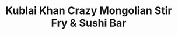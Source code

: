 ---
layout: place
title: Kublai Khan Crazy Mongolian Stir Fry & Sushi Bar
permalink: /texas/austin/kublai-khan-crazy-mongolian-stir-fry-sushi-bar.html
stateAbbr: TX
stateName: Texas
cityName: Austin
seo:
  type: restaurant
  links: https://kublaikhan.kwickmenu.com/index.php
place_id: ChIJeVbufgjPRIYRInemFrJx2QA
photos:
  - name: >-
      places/ChIJeVbufgjPRIYRInemFrJx2QA/photos/AeeoHcKjA_Wu0y0QEjcl0HCxl2so9wa8p5Vmk5GG4O0JGdFvyLJCzp0EYiuNXOzXX7k2eiwbCRBiaNXzuOLq6ljPkxbT0CT-I5KGiDWFyKP2t38yh8I0RIE_3lxQxi1fSfmdsbjGacNmJ4GxSELElFoqaF46nD0RcHgKLTupeZR3QaJSouNP_rz9LnJj70c_Yc4pVijdWFkdAq-07EK5npjpK0v50eDB7tojti0jvbhiA7RZ_TJz9LuO4528kFl6NcO6O4bFZ7_eSROb7dB9NZbNeihr0OlvETpzOmJ7fZO1QnIpxg
    widthPx: 3273
    heightPx: 3165
    authorAttributions:
      - displayName: Kublai Khan Crazy Mongolian Stir Fry & Sushi Bar
        uri: https://maps.google.com/maps/contrib/108193273307565354588
        photoUri: >-
          https://lh3.googleusercontent.com/a-/ALV-UjUcdr2Y4M_84rk6MV6cHtvVbVqTvfsBgcBUkwFfr3tpHx4meKsX=s100-p-k-no-mo
    flagContentUri: >-
      https://www.google.com/local/imagery/report/?cb_client=maps_api_places.places_api&image_key=!1e10!2sAF1QipMQ9XLMVSqOabiZYIkvPNFyPkHeXt_MiRl1KcKV&hl=en-US
    googleMapsUri: >-
      https://www.google.com/maps/place//data=!3m4!1e2!3m2!1sAF1QipMQ9XLMVSqOabiZYIkvPNFyPkHeXt_MiRl1KcKV!2e10!4m2!3m1!1s0x8644cf087eee5679:0xd971b216a67722
  - name: >-
      places/ChIJeVbufgjPRIYRInemFrJx2QA/photos/AeeoHcLuib3dfL43IMaTHzyagqiu_ilZzmx4iLDqzNcMThZ3uKVfFdYYGcac2ywmRMVvmmrvVxQ5a7jJCo2y-XKwoXT_FjOkX_suMbJmheSX--eoX8WbLLn7H9DfPaV-LaChFAgG_0NM2BugYIwJgqtxx0YsSg0AeHiBdGWRTKRKzadPbI3B3KMvHAFXm4bfEAq8OpZYS_AUZlDXBI9LcbXez9bUxRaf3aERvBtEOdwX4VaWuA06NTMrRuhoRXUfJ2qlXpjCAQ8khfb8hwYZS-RDFmNTwtu9uHkOud0iZ4jPjMU8Qw
    widthPx: 550
    heightPx: 550
    authorAttributions:
      - displayName: Kublai Khan Crazy Mongolian Stir Fry & Sushi Bar
        uri: https://maps.google.com/maps/contrib/108193273307565354588
        photoUri: >-
          https://lh3.googleusercontent.com/a-/ALV-UjUcdr2Y4M_84rk6MV6cHtvVbVqTvfsBgcBUkwFfr3tpHx4meKsX=s100-p-k-no-mo
    flagContentUri: >-
      https://www.google.com/local/imagery/report/?cb_client=maps_api_places.places_api&image_key=!1e10!2sAF1QipMfi2dkZT2jQmIoInvXn5d5g_826XgPekVlYaYo&hl=en-US
    googleMapsUri: >-
      https://www.google.com/maps/place//data=!3m4!1e2!3m2!1sAF1QipMfi2dkZT2jQmIoInvXn5d5g_826XgPekVlYaYo!2e10!4m2!3m1!1s0x8644cf087eee5679:0xd971b216a67722
  - name: >-
      places/ChIJeVbufgjPRIYRInemFrJx2QA/photos/AeeoHcJVC_tShflgry1oG-UynU1Qu9DRCfgKRY5WFhyGnAhdL_in5gpE1tlOjoeKnNvkyMOqLXfu4lpnkTxceHEaVV3gxBYy6wXVV0-22imabhvOf9P5NIuCotYQFTlHGNb0ihnQ74ne0f6yzlyINDzqJmbBGIMl7LnO4C1j6vfFmc60afk4WT1GTZOn-ULq8PGEwP7HWaTgwikxsxEGEazl9qMMQG6iKo2Gwx7ceHC4IP6OgOv_148vXzpVXsdYh5x2viobr3Sy2BA4bl6MXQRExv_FazhwREHOYg0ewtPlrUEUYg
    widthPx: 1529
    heightPx: 1529
    authorAttributions:
      - displayName: Kublai Khan Crazy Mongolian Stir Fry & Sushi Bar
        uri: https://maps.google.com/maps/contrib/108193273307565354588
        photoUri: >-
          https://lh3.googleusercontent.com/a-/ALV-UjUcdr2Y4M_84rk6MV6cHtvVbVqTvfsBgcBUkwFfr3tpHx4meKsX=s100-p-k-no-mo
    flagContentUri: >-
      https://www.google.com/local/imagery/report/?cb_client=maps_api_places.places_api&image_key=!1e10!2sAF1QipNtrpfyO45Yvd5eXmQP17__OcVKyEN_RNx1rv8V&hl=en-US
    googleMapsUri: >-
      https://www.google.com/maps/place//data=!3m4!1e2!3m2!1sAF1QipNtrpfyO45Yvd5eXmQP17__OcVKyEN_RNx1rv8V!2e10!4m2!3m1!1s0x8644cf087eee5679:0xd971b216a67722
  - name: >-
      places/ChIJeVbufgjPRIYRInemFrJx2QA/photos/AeeoHcL8I5zrucHPa924p_G1jTY_uc-Co7Gn4BMSWV3K7i3BBeLy65yyDKJWOV7nAsIw_IhcVeuVVKkcpgrxVL-5XsjK9ZtMlivDeIYYh4GOjl9jymxYYPNkN0mzfBO2yaUzzLU_74mA-i6Sosne7lQoozKLkBUY1ueoHEX1ApR1RgbQ3ounB7q0_v7pKDScwweV12xCLRnejoSExZNEixIUBQ6P4yngwWqJ94_CvCWV29mW4431C2l_zJ4ospxIlc1YfPRAfdmRytNbEBnwPQRHpqbAbE6F2HeHJ_nhPANCxhaesWJgeUXF8XyBItUNCus5tj4y4hCXj6nR4CiFWdEOsieOxXd3zyd4ZobDCROSt_Ev4DZ4Po5enKKZlg4Vkg_RHt-pAisShin5KgmHum4xHcL98Ymgal36-NuIaBakz-Bkfkk
    widthPx: 4800
    heightPx: 3614
    authorAttributions:
      - displayName: Jon Halter
        uri: https://maps.google.com/maps/contrib/108821452769204173406
        photoUri: >-
          https://lh3.googleusercontent.com/a-/ALV-UjXrBdrhaG5dWPKhNL2oMFgPriZN7tCr7RcAxXBfTbObTRVRtqrNdA=s100-p-k-no-mo
    flagContentUri: >-
      https://www.google.com/local/imagery/report/?cb_client=maps_api_places.places_api&image_key=!1e10!2sCIHM0ogKEICAgIC73ZOvogE&hl=en-US
    googleMapsUri: >-
      https://www.google.com/maps/place//data=!3m4!1e2!3m2!1sCIHM0ogKEICAgIC73ZOvogE!2e10!4m2!3m1!1s0x8644cf087eee5679:0xd971b216a67722
  - name: >-
      places/ChIJeVbufgjPRIYRInemFrJx2QA/photos/AeeoHcI_fdhAkRnkZteb-98qcx9eSA8cl4NE2UTwNDgWdu_2XO2DW_RKdp9pjj6fW5SuWGlmKVlk2ok9S2AkN56l1vmpTRpv12_nY7eakjRD35NSyaRpxdqtCylkjE-Jh1ASVTAxA3eP0nv6YCgkUBvN0QdbXHrPehRTqhahlPqRWRK3IJ009Wg9KwV67-0_QIENv77QEFOftXXMJ2KjADmNMW6mrRyDIoGVU0rcjreSl4zSCl-IXw4vFPVzYESol_KgSY7Wiy4KNFE49o7EL-xaCB6cvykHeFuZE79nYWAtzrls3YY1qaWACiuDm_Ukq_EHK4Ls8qXW0hL2Al9bW53cjHyto4SAMQ--qFsR2jSqHT110W--esfi4UZn4g4H42aejeBUnQ3Rg9mfb_eVwLF638q8gx0W3rQ2oCc
    widthPx: 4800
    heightPx: 2700
    authorAttributions:
      - displayName: Eddie Willing
        uri: https://maps.google.com/maps/contrib/104730187925657693867
        photoUri: >-
          https://lh3.googleusercontent.com/a-/ALV-UjUruUh17Psy1hQIPgiQx6jvfBWj8PHI_0Q7c43CG2vREOJJSWux=s100-p-k-no-mo
    flagContentUri: >-
      https://www.google.com/local/imagery/report/?cb_client=maps_api_places.places_api&image_key=!1e10!2sCIHM0ogKEICAgIDLq_D6WQ&hl=en-US
    googleMapsUri: >-
      https://www.google.com/maps/place//data=!3m4!1e2!3m2!1sCIHM0ogKEICAgIDLq_D6WQ!2e10!4m2!3m1!1s0x8644cf087eee5679:0xd971b216a67722
  - name: >-
      places/ChIJeVbufgjPRIYRInemFrJx2QA/photos/AeeoHcIjr-Za9-w1B8pI88KUw882u6H1n8zT_5BOuFsFY-EAl-8UNWoOxJSOSUDPcNwJvzui1x6YC1eByzQO5vRazzBd8t1R9K25i9yhXVFshuN_DtEXCJw7YSqgvWkgKD23XqhRMfzjPHMj4u5wpPCOTm7wRzni2ztl4Na4UFwp_HMv3HtpyaRpe_nJWT_d7dT2Lp4kLoyrL5xGSGs8m48bnobEeT5f-75GA4s2L7Z8ZcYwiiyaKnkoHmWKTs_XiEc__L8CCJocWzxF_Dh0yUCEFEJntBm2ikISKO_iWRBRyyFQ3mkMctJDdV8h_oLKnmGcwOsQ2bT1LC37f3MTn4M6VAaLM3c6iIWc7hRSukejUl1iEA-83hyDA5g5UHK3lSvGxM-nugLL99e4B6g0V8b-5ESAMgyeeqnvcWgs-3L0wiM
    widthPx: 3024
    heightPx: 4032
    authorAttributions:
      - displayName: Gabriel Restrepo
        uri: https://maps.google.com/maps/contrib/101996241300530177508
        photoUri: >-
          https://lh3.googleusercontent.com/a/ACg8ocKQ5EFj1FWlZ1l1UyYPXoBdm1q7jL2LTOLqWiqBe2OhF7KSfQ=s100-p-k-no-mo
    flagContentUri: >-
      https://www.google.com/local/imagery/report/?cb_client=maps_api_places.places_api&image_key=!1e10!2sCIHM0ogKEICAgMCwlsTSAw&hl=en-US
    googleMapsUri: >-
      https://www.google.com/maps/place//data=!3m4!1e2!3m2!1sCIHM0ogKEICAgMCwlsTSAw!2e10!4m2!3m1!1s0x8644cf087eee5679:0xd971b216a67722
  - name: >-
      places/ChIJeVbufgjPRIYRInemFrJx2QA/photos/AeeoHcK66xoBO79Y1-udyv3DNVMhiYowz5prWrj9___qjsArpcNwS-dbD6DmroikXhbcDFUpihIsvHE5HDpPYr0a4u3hYGV8eUzxlVBGJ1h9Q-Ob1XajZre9uJVdxZu3IeWeX5ZIIpOT22qcimCp4VvkpbaznKvm5cXQCKPRfXksgSK4X9pYbbA6YcC5GTNQmspK0PhlssrLgXoCFauiaLMYD_yjV9g6UgagqkkKan_jxWyX-ghvIW_zv5XXo8lgBSeYaXInmidMGtJ3MRSNFEl9yt5KTtBL7_JB6UsxMLc4FlLRJgrNJ5QpVsXuK16kEuXYzgIJRPOj43k7I425VEm3ynCS1mgk1VIdiyEbYFDZyvqeVNJd72g1hOIMoht1q9AUJf_5gW8MgnVGBN5iSRQ27EhcIpNBiLjm-k9PIGIxUHQEYegk
    widthPx: 4032
    heightPx: 3024
    authorAttributions:
      - displayName: 4kerface
        uri: https://maps.google.com/maps/contrib/113086962953234810817
        photoUri: >-
          https://lh3.googleusercontent.com/a-/ALV-UjVjofmCULpSrfvt7ZBQLlmTgNDF8dSJYcDwv5uGWcb0HK_2V_GA=s100-p-k-no-mo
    flagContentUri: >-
      https://www.google.com/local/imagery/report/?cb_client=maps_api_places.places_api&image_key=!1e10!2sCIHM0ogKEICAgIDxgof7_gE&hl=en-US
    googleMapsUri: >-
      https://www.google.com/maps/place//data=!3m4!1e2!3m2!1sCIHM0ogKEICAgIDxgof7_gE!2e10!4m2!3m1!1s0x8644cf087eee5679:0xd971b216a67722
  - name: >-
      places/ChIJeVbufgjPRIYRInemFrJx2QA/photos/AeeoHcJgPyM_R64-aU_yXXFpgiMgLM4hSQB5JU2mw9lZTGyDraL_0ws3svo1mxwvVWQjPnI81fqOwHElze5awFG5FAKoCU9yVizUypXAFRE71_rmQzxv0tXbOVh_q0Y7zm-pRGe8VDxtpmkrjN3p5XVR1yyiJVe0Q5x-T5g3MJjMuXBfo6LZqbfONXKgDK8mocoGRrxK7gxrkQhzMxemJ4lao1h46TNZw1_OtiepuFWb5tdh1uYKNzKK7oQpy9aq3iOPeufMitjUop1QtENHKUlqS6Gp-anpP2y9T32WkhsEEI5UKacJ29dOsMwln8yT_WF_WnhuGx3pSbDLXUBaJL2dmFhqsZLbTQCy2H2mRsKyy4_pA5LtOnAPrpIGjB__Z8teyZIsKo1okW-M2usoXt5k421I3hc1hppwHhh4QqenyazHmw
    widthPx: 3024
    heightPx: 4032
    authorAttributions:
      - displayName: S F
        uri: https://maps.google.com/maps/contrib/109541992610817347362
        photoUri: >-
          https://lh3.googleusercontent.com/a/ACg8ocI8qcYCARr6oUhxA4kRyK2Qfi7YnHTvGx8HYtjP6mHfqRZ-Ig_J=s100-p-k-no-mo
    flagContentUri: >-
      https://www.google.com/local/imagery/report/?cb_client=maps_api_places.places_api&image_key=!1e10!2sCIHM0ogKEICAgIDJ4ZTOTg&hl=en-US
    googleMapsUri: >-
      https://www.google.com/maps/place//data=!3m4!1e2!3m2!1sCIHM0ogKEICAgIDJ4ZTOTg!2e10!4m2!3m1!1s0x8644cf087eee5679:0xd971b216a67722
  - name: >-
      places/ChIJeVbufgjPRIYRInemFrJx2QA/photos/AeeoHcLel-85ycW_7_3iU_CYaMikl1jZJ20Qr4yzvk-5vf8o-roMPY1aIC8FyQlJRsVDNbg8PHww9yZgwFSBPu0UZbAd_LEtEKjFkYPwc-r6eLClGh81ms3-UjxRFr1HfO487Pvo9yU-wvJbZfzdqjq-gDzjDShinqIIHDKJ2wI_0BErSV0WQNmGs2umnNLLE1mYtfkhw7VmGyVf6KHBx-dWlIdUuYKhsx0b4aArYftsdNfMRkBzEwvxJY62dkm8q0u_bV0E9C3uHFOP_NsWDVb0pWZFzp2cjGZz380phWt8QLz0u0UbdDU7Nhf_s6vkTwJ392B1WX6S-CZOTQ8_wU_zs3IcLdPb2s1q3WFqLxxjqMviiIYHqdU8nudBKHjVGfOpaT1bbC7HrnYNgEestP4v8jJKddfw5QPZfUGlwIPOYEZ3v3lW
    widthPx: 4032
    heightPx: 3024
    authorAttributions:
      - displayName: Vivek Nair
        uri: https://maps.google.com/maps/contrib/100428396420433593810
        photoUri: >-
          https://lh3.googleusercontent.com/a-/ALV-UjX6ZrW0iQjuSgEew5OQr2H4FJEIX7Z_bxiAK1P97XlqFAjH_8g88w=s100-p-k-no-mo
    flagContentUri: >-
      https://www.google.com/local/imagery/report/?cb_client=maps_api_places.places_api&image_key=!1e10!2sCIHM0ogKEICAgIDPqM6GmAE&hl=en-US
    googleMapsUri: >-
      https://www.google.com/maps/place//data=!3m4!1e2!3m2!1sCIHM0ogKEICAgIDPqM6GmAE!2e10!4m2!3m1!1s0x8644cf087eee5679:0xd971b216a67722
  - name: >-
      places/ChIJeVbufgjPRIYRInemFrJx2QA/photos/AeeoHcJXbusSw-AQzUH6Il-YPz9uOMGS-DLl8nWHAAXDP9sDuRySdcVJQNBA4X1CrFBB-8VdubbX2UGTmxieunSPNhm8eOmG029hN-tWF6SfAU79yCxtYL9ftT7VJrE0UAASNaRR-_aJ7dNEDioQSzi_HtyiRD910UcBKWidEdze_OWkoaHKC7ebGBBe01wg-X5xYKR9W3bktsEeBSMnvwSTpktWQePjD-JV1AEozd7_z1yIiHtfZyG6Qc5vLIjlZmysa5HCluEOGA9f7hL3VWxW3pi5CN8t5GA5HVAiNm8CMNZGF6zOA0VhzEDVuNBvXcYxyzo3q8o0mh660JgTmDzviwcqIxrOwzdR4BBqerGGRUySqcrowiHJ2AFN6oystYQ9LOKkcoGMHQ74T1jL4kb3KXHrx_XbWIDx0AKNZXiRrYw
    widthPx: 4032
    heightPx: 3024
    authorAttributions:
      - displayName: Wendolinne Fierro
        uri: https://maps.google.com/maps/contrib/116032834789449445802
        photoUri: >-
          https://lh3.googleusercontent.com/a-/ALV-UjUq-TRU4M0E8inWTkogYTVLfA37YqdcrkGqyCpQwM6HvaRL5rJV=s100-p-k-no-mo
    flagContentUri: >-
      https://www.google.com/local/imagery/report/?cb_client=maps_api_places.places_api&image_key=!1e10!2sCIHM0ogKEICAgIChuKefQg&hl=en-US
    googleMapsUri: >-
      https://www.google.com/maps/place//data=!3m4!1e2!3m2!1sCIHM0ogKEICAgIChuKefQg!2e10!4m2!3m1!1s0x8644cf087eee5679:0xd971b216a67722
address: '12901 N Interstate Hwy 35 #1200, Austin, TX 78753, USA'
street: '12901 N Interstate Hwy 35 #1200'
city: Austin
state: TX
zip: '78753'
country: USA
neighborhood: Tech Ridge
latitude: '30.411765'
longitude: '-97.672467'
accessibility_options:
  wheelchairAccessibleParking: true
  wheelchairAccessibleEntrance: true
  wheelchairAccessibleRestroom: true
  wheelchairAccessibleSeating: true
business_status: OPERATIONAL
name: Kublai Khan Crazy Mongolian Stir Fry & Sushi Bar
google_maps_links:
  directionsUri: >-
    https://www.google.com/maps/dir//''/data=!4m7!4m6!1m1!4e2!1m2!1m1!1s0x8644cf087eee5679:0xd971b216a67722!3e0
  placeUri: https://maps.google.com/?cid=61205079644337954
  writeAReviewUri: >-
    https://www.google.com/maps/place//data=!4m3!3m2!1s0x8644cf087eee5679:0xd971b216a67722!12e1
  reviewsUri: >-
    https://www.google.com/maps/place//data=!4m4!3m3!1s0x8644cf087eee5679:0xd971b216a67722!9m1!1b1
  photosUri: >-
    https://www.google.com/maps/place//data=!4m3!3m2!1s0x8644cf087eee5679:0xd971b216a67722!10e5
primary_type: Asian Restaurant
opening_hours:
  openNow: true
  periods:
    - open:
        day: 0
        hour: 11
        minute: 0
      close:
        day: 0
        hour: 21
        minute: 30
    - open:
        day: 1
        hour: 11
        minute: 0
      close:
        day: 1
        hour: 15
        minute: 0
    - open:
        day: 1
        hour: 16
        minute: 30
      close:
        day: 1
        hour: 21
        minute: 30
    - open:
        day: 2
        hour: 11
        minute: 0
      close:
        day: 2
        hour: 15
        minute: 0
    - open:
        day: 2
        hour: 16
        minute: 30
      close:
        day: 2
        hour: 21
        minute: 30
    - open:
        day: 3
        hour: 11
        minute: 0
      close:
        day: 3
        hour: 15
        minute: 0
    - open:
        day: 3
        hour: 16
        minute: 30
      close:
        day: 3
        hour: 21
        minute: 30
    - open:
        day: 4
        hour: 11
        minute: 0
      close:
        day: 4
        hour: 15
        minute: 0
    - open:
        day: 4
        hour: 16
        minute: 30
      close:
        day: 4
        hour: 21
        minute: 30
    - open:
        day: 5
        hour: 11
        minute: 0
      close:
        day: 5
        hour: 15
        minute: 0
    - open:
        day: 5
        hour: 16
        minute: 30
      close:
        day: 5
        hour: 22
        minute: 0
    - open:
        day: 6
        hour: 11
        minute: 0
      close:
        day: 6
        hour: 22
        minute: 0
  weekdayDescriptions:
    - 'Monday: 11:00 AM – 3:00 PM, 4:30 – 9:30 PM'
    - 'Tuesday: 11:00 AM – 3:00 PM, 4:30 – 9:30 PM'
    - 'Wednesday: 11:00 AM – 3:00 PM, 4:30 – 9:30 PM'
    - 'Thursday: 11:00 AM – 3:00 PM, 4:30 – 9:30 PM'
    - 'Friday: 11:00 AM – 3:00 PM, 4:30 – 10:00 PM'
    - 'Saturday: 11:00 AM – 10:00 PM'
    - 'Sunday: 11:00 AM – 9:30 PM'
  nextCloseTime: '2025-05-04T03:00:00Z'
secondary_opening_hours:
  regular:
    weekdayDescriptions: null
    type: null
  current:
    weekdayDescriptions: null
    type: null
phone: (512) 251-8886
price_level: PRICE_LEVEL_MODERATE
price_range: $10 &ndash; $20
rating: '4.2'
rating_count: 1412
website: https://kublaikhan.kwickmenu.com/index.php
description: >-
  Discover Kublai Khan in Austin, TX$$$Kublai Khan Crazy Mongolian Stir Fry &
  Sushi Bar in Austin, Texas, stands out as a vibrant spot for fresh sushi and
  customizable Asian dishes in a casual, industrial-chic atmosphere. Here,
  diners can build their own stir-fry bowls with a variety of meats, veggies,
  and sauces, alongside artfully prepared sushi options that highlight bold
  flavors and quality ingredients. The restaurant's accessible features, like
  wheelchair-friendly seating and ample parking, make it a welcoming choice for
  everyone seeking sushi places near me. Operating with extended hours including
  evenings and weekends, it's ideal for a quick lunch or relaxed dinner,
  blending convenience with authentic tastes. Whether you're exploring top-rated
  sushi restaurants or Japanese-inspired meals close to home, this spot delivers
  a fun, interactive dining experience that keeps customers coming back.
generative_summary: >-
  Discover Kublai Khan in Austin, TX$$$Kublai Khan Crazy Mongolian Stir Fry &
  Sushi Bar in Austin, Texas, stands out as a vibrant spot for fresh sushi and
  customizable Asian dishes in a casual, industrial-chic atmosphere. Here,
  diners can build their own stir-fry bowls with a variety of meats, veggies,
  and sauces, alongside artfully prepared sushi options that highlight bold
  flavors and quality ingredients. The restaurant's accessible features, like
  wheelchair-friendly seating and ample parking, make it a welcoming choice for
  everyone seeking sushi places near me. Operating with extended hours including
  evenings and weekends, it's ideal for a quick lunch or relaxed dinner,
  blending convenience with authentic tastes. Whether you're exploring top-rated
  sushi restaurants or Japanese-inspired meals close to home, this spot delivers
  a fun, interactive dining experience that keeps customers coming back.
generative_disclosure: Summarized by AI using the Grok-3-Mini model.
reviews:
  - name: >-
      places/ChIJeVbufgjPRIYRInemFrJx2QA/reviews/ChZDSUhNMG9nS0VJQ0FnTUN3bHNUU1BREAE
    relativePublishTimeDescription: a month ago
    rating: 5
    text:
      text: >-
        It was an amazing time there with the members of Church. We rsvp and the
        staff was able to accommodate us a table to fit us all. Jason our waiter
        was very helpful & informative on the options the restaurant had to
        offer. The cooks were on point making the dishes to our liking. Jason &
        staff were attentive to our requests. Overall the experience was great &
        the Superman sushi is a must. Even for some it was the first time trying
        sushi & they were impressed on the taste.

        Definitely returning and i advise come with an empty stomach.
      languageCode: en
    originalText:
      text: >-
        It was an amazing time there with the members of Church. We rsvp and the
        staff was able to accommodate us a table to fit us all. Jason our waiter
        was very helpful & informative on the options the restaurant had to
        offer. The cooks were on point making the dishes to our liking. Jason &
        staff were attentive to our requests. Overall the experience was great &
        the Superman sushi is a must. Even for some it was the first time trying
        sushi & they were impressed on the taste.

        Definitely returning and i advise come with an empty stomach.
      languageCode: en
    authorAttribution:
      displayName: Gabriel Restrepo
      uri: https://www.google.com/maps/contrib/101996241300530177508/reviews
      photoUri: >-
        https://lh3.googleusercontent.com/a/ACg8ocKQ5EFj1FWlZ1l1UyYPXoBdm1q7jL2LTOLqWiqBe2OhF7KSfQ=s128-c0x00000000-cc-rp-mo
    publishTime: '2025-03-18T16:24:39.684955Z'
    flagContentUri: >-
      https://www.google.com/local/review/rap/report?postId=ChZDSUhNMG9nS0VJQ0FnTUN3bHNUU1BREAE&d=17924085&t=1
    googleMapsUri: >-
      https://www.google.com/maps/reviews/data=!4m6!14m5!1m4!2m3!1sChZDSUhNMG9nS0VJQ0FnTUN3bHNUU1BREAE!2m1!1s0x8644cf087eee5679:0xd971b216a67722
  - name: >-
      places/ChIJeVbufgjPRIYRInemFrJx2QA/reviews/ChZDSUhNMG9nS0VJQ0FnTUNneE5ETE5BEAE
    relativePublishTimeDescription: 2 months ago
    rating: 5
    text:
      text: >-
        I'm just sorry I didn't try this place years ago. Great food and greater
        service. Good prices. Will definitely be back
      languageCode: en
    originalText:
      text: >-
        I'm just sorry I didn't try this place years ago. Great food and greater
        service. Good prices. Will definitely be back
      languageCode: en
    authorAttribution:
      displayName: Lawrence Guttierrez
      uri: https://www.google.com/maps/contrib/104333870646523474300/reviews
      photoUri: >-
        https://lh3.googleusercontent.com/a/ACg8ocKUXj4XbN-tRZhN3oQSN2S4MWEsUB0qgvMtJ9Q1_ttdgzyOLQ=s128-c0x00000000-cc-rp-mo-ba5
    publishTime: '2025-02-14T06:09:00.076848Z'
    flagContentUri: >-
      https://www.google.com/local/review/rap/report?postId=ChZDSUhNMG9nS0VJQ0FnTUNneE5ETE5BEAE&d=17924085&t=1
    googleMapsUri: >-
      https://www.google.com/maps/reviews/data=!4m6!14m5!1m4!2m3!1sChZDSUhNMG9nS0VJQ0FnTUNneE5ETE5BEAE!2m1!1s0x8644cf087eee5679:0xd971b216a67722
  - name: >-
      places/ChIJeVbufgjPRIYRInemFrJx2QA/reviews/ChdDSUhNMG9nS0VJQ0FnSUMzamJPRi13RRAB
    relativePublishTimeDescription: 5 months ago
    rating: 5
    text:
      text: >-
        When you enter, there are employees who welcome you politely and with a
        smile. You are given a bowl and you fill it with meat, chicken, fish and
        vegetables and then you give it to them and there are spaghetti-style
        options, you choose, they mix and cook it all for you and give it to
        you, you choose the sauce and I must say that the taste is excellent. I
        can say that the price-performance ratio is great, this price is very
        reasonable, you get a lot for the money you pay, it is not an open
        buffet, people misunderstand this issue. But it is a great place. I
        highly recommend it.
      languageCode: en
    originalText:
      text: >-
        When you enter, there are employees who welcome you politely and with a
        smile. You are given a bowl and you fill it with meat, chicken, fish and
        vegetables and then you give it to them and there are spaghetti-style
        options, you choose, they mix and cook it all for you and give it to
        you, you choose the sauce and I must say that the taste is excellent. I
        can say that the price-performance ratio is great, this price is very
        reasonable, you get a lot for the money you pay, it is not an open
        buffet, people misunderstand this issue. But it is a great place. I
        highly recommend it.
      languageCode: en
    authorAttribution:
      displayName: İsa Avar
      uri: https://www.google.com/maps/contrib/100584559902125391056/reviews
      photoUri: >-
        https://lh3.googleusercontent.com/a-/ALV-UjXkFUIeAdv9nGyDB4FrpwCeSMuHZAT9T91L8460UkVc9H1uK-4Y=s128-c0x00000000-cc-rp-mo-ba5
    publishTime: '2024-11-07T23:36:50.617789Z'
    flagContentUri: >-
      https://www.google.com/local/review/rap/report?postId=ChdDSUhNMG9nS0VJQ0FnSUMzamJPRi13RRAB&d=17924085&t=1
    googleMapsUri: >-
      https://www.google.com/maps/reviews/data=!4m6!14m5!1m4!2m3!1sChdDSUhNMG9nS0VJQ0FnSUMzamJPRi13RRAB!2m1!1s0x8644cf087eee5679:0xd971b216a67722
  - name: >-
      places/ChIJeVbufgjPRIYRInemFrJx2QA/reviews/ChZDSUhNMG9nS0VJQ0FnTURJODhXZVN3EAE
    relativePublishTimeDescription: 2 weeks ago
    rating: 5
    text:
      text: >-
        Amazing!! This place needs to get more recognition. The food is great
        and the service was top tier. Everyone is so nice and helpful.
      languageCode: en
    originalText:
      text: >-
        Amazing!! This place needs to get more recognition. The food is great
        and the service was top tier. Everyone is so nice and helpful.
      languageCode: en
    authorAttribution:
      displayName: T C
      uri: https://www.google.com/maps/contrib/106231938268389281981/reviews
      photoUri: >-
        https://lh3.googleusercontent.com/a/ACg8ocJXUp1LgpZAeNP2zP8ufF2yUJ80rGMHJbfpYKxR8oOIvkVFuw=s128-c0x00000000-cc-rp-mo-ba2
    publishTime: '2025-04-13T00:09:03.283812Z'
    flagContentUri: >-
      https://www.google.com/local/review/rap/report?postId=ChZDSUhNMG9nS0VJQ0FnTURJODhXZVN3EAE&d=17924085&t=1
    googleMapsUri: >-
      https://www.google.com/maps/reviews/data=!4m6!14m5!1m4!2m3!1sChZDSUhNMG9nS0VJQ0FnTURJODhXZVN3EAE!2m1!1s0x8644cf087eee5679:0xd971b216a67722
  - name: >-
      places/ChIJeVbufgjPRIYRInemFrJx2QA/reviews/ChZDSUhNMG9nS0VJQ0FnSURQcU02R0tBEAE
    relativePublishTimeDescription: 5 months ago
    rating: 5
    text:
      text: >-
        Great place for food cooked right in front of you! The servers are great
        and very friendly. Many choices for protein and veggies.
      languageCode: en
    originalText:
      text: >-
        Great place for food cooked right in front of you! The servers are great
        and very friendly. Many choices for protein and veggies.
      languageCode: en
    authorAttribution:
      displayName: Vivek Nair
      uri: https://www.google.com/maps/contrib/100428396420433593810/reviews
      photoUri: >-
        https://lh3.googleusercontent.com/a-/ALV-UjX6ZrW0iQjuSgEew5OQr2H4FJEIX7Z_bxiAK1P97XlqFAjH_8g88w=s128-c0x00000000-cc-rp-mo-ba4
    publishTime: '2024-11-28T17:06:27.708992Z'
    flagContentUri: >-
      https://www.google.com/local/review/rap/report?postId=ChZDSUhNMG9nS0VJQ0FnSURQcU02R0tBEAE&d=17924085&t=1
    googleMapsUri: >-
      https://www.google.com/maps/reviews/data=!4m6!14m5!1m4!2m3!1sChZDSUhNMG9nS0VJQ0FnSURQcU02R0tBEAE!2m1!1s0x8644cf087eee5679:0xd971b216a67722
review_summary: >-
  What Visitors Love About This Spot$$$Folks rave about the delicious,
  customizable stir-fry bowls and fresh sushi at this Austin favorite, noting
  how the variety of proteins and sauces lets everyone tailor their meal just
  right. Many highlight the friendly staff and efficient service that make the
  whole experience feel welcoming and hassle-free, with meals offering great
  value for the price. While most agree it's a solid pick for groups or families
  looking for satisfying Asian eats, a few mention occasional inconsistencies in
  wait times that don't detract from the overall fun vibe. If you're hunting for
  the best sushi near me or a casual place to enjoy hearty portions, this spot
  consistently delivers tasty results that leave diners feeling impressed and
  eager to return. Overall, it's a go-to for anyone craving reliable, flavorful
  options in a laid-back setting.
review_disclosure: Summarized by AI using the Grok-3-Mini model.
parking_options:
  freeParkingLot: true
  freeStreetParking: true
payment_options:
  acceptsCreditCards: true
  acceptsDebitCards: true
  acceptsCashOnly: false
  acceptsNfc: true
allow_dogs: null
curbside_pickup: true
delivery: true
dine_in: true
good_for_children: true
good_for_groups: true
good_for_sports: true
live_music: false
menu_for_children: true
outdoor_seating: false
reservable: true
restroom: true
serves_beer: true
serves_breakfast: false
serves_brunch: true
serves_cocktails: null
serves_coffee: null
serves_dinner: true
serves_dessert: true
serves_lunch: true
serves_vegetarian_food: true
serves_wine: true
takeout: true
update_category: atmosphere
places_description: >-
  Modern eatery combining artfully presented sushi & Mongolian stir-fry in
  industrial-chic environs.

---